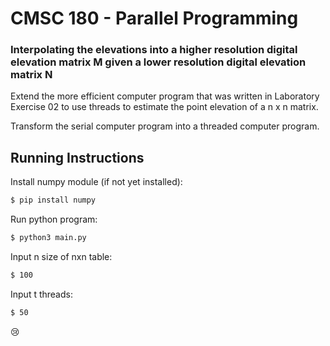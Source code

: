 # CMSC 180 - Parallel Programming

### Interpolating the elevations into a higher resolution digital elevation matrix M given a lower resolution digital elevation matrix N

Extend the more efficient computer program that was written in Laboratory Exercise 02 to use threads to estimate the point elevation of a n x n matrix.

Transform the serial computer program into a threaded computer program.

## Running Instructions

Install numpy module (if not yet installed):
``` bash
$ pip install numpy 
```

Run python program:
``` bash
$ python3 main.py 
```
Input n size of nxn table:
```bash
$ 100
```
Input t threads:
```bash
$ 50
```

:cry:
